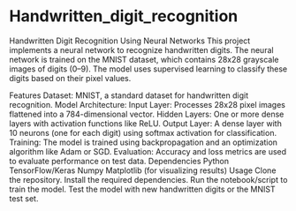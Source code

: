 # Handwritten_digit_recognition
Handwritten Digit Recognition Using Neural Networks
This project implements a neural network to recognize handwritten digits. The neural network is trained on the MNIST dataset, which contains 28x28 grayscale images of digits (0–9). The model uses supervised learning to classify these digits based on their pixel values.

Features
Dataset: MNIST, a standard dataset for handwritten digit recognition.
Model Architecture:
Input Layer: Processes 28x28 pixel images flattened into a 784-dimensional vector.
Hidden Layers: One or more dense layers with activation functions like ReLU.
Output Layer: A dense layer with 10 neurons (one for each digit) using softmax activation for classification.
Training: The model is trained using backpropagation and an optimization algorithm like Adam or SGD.
Evaluation: Accuracy and loss metrics are used to evaluate performance on test data.
Dependencies
Python
TensorFlow/Keras
Numpy
Matplotlib (for visualizing results)
Usage
Clone the repository.
Install the required dependencies.
Run the notebook/script to train the model.
Test the model with new handwritten digits or the MNIST test set.
